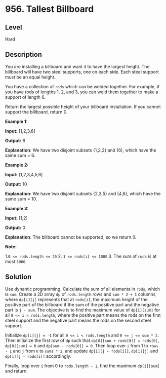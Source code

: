 # 956. Tallest Billboard
## Level
Hard

## Description
You are installing a billboard and want it to have the largest height.  The billboard will have two steel supports, one on each side.  Each steel support must be an equal height.

You have a collection of `rods` which can be welded together.  For example, if you have rods of lengths 1, 2, and 3, you can weld them together to make a support of length 6.

Return the largest possible height of your billboard installation. If you cannot support the billboard, return 0.

**Example 1:**

**Input:** [1,2,3,6]

**Output:** 6

**Explanation:** We have two disjoint subsets {1,2,3} and {6}, which have the same sum = 6.

**Example 2:**

**Input:** [1,2,3,4,5,6]

**Output:** 10

**Explanation:** We have two disjoint subsets {2,3,5} and {4,6}, which have the same sum = 10.

**Example 3:**

**Input:** [1,2]

**Output:** 0

**Explanation:** The billboard cannot be supported, so we return 0.

**Note:**

1.`0 <= rods.length <= 20`
2. `1 <= rods[i] <= 1000`
3. The sum of `rods` is at most `5000`.

## Solution
Use dynamic programming. Calculate the sum of all elements in `rods`, which is `sum`. Create a 2D array `dp` of `rods.length` rows and `sum * 2 + 1` columns, where `dp[i][j]` represents that at `rods[i]`, the maximum height of the positive part of the billboard if the sum of the positive part and the negative part is `j - sum`. The objective is to find the maximum value of `dp[i][sum]` for all `0 <= i < rods.length`, where the positive part means the rods on the first steel support and the negative part means the rods on the second steel support.

Initialize `dp[i][j] = -1` for all `0 <= i < rods.length` and `0 <= j <= sum * 2`. Then initialize the first row of `dp` such that `dp[0][sum + rods[0]] = rods[0]`, `dp[0][sum] = 0` and `dp[sum - rods[0]] = 0`. Then loop over `i` from 1 to `rows - 1` and `j` from `0` to `sums * 2`, and update `dp[i][j + rods[i]]`, `dp[i][j]` and `dp[i][j - rods[i]]` accordingly.

Finally, loop over `i` from 0 to `rods.length - 1`, find the maximum `dp[i][sum]` and return.
